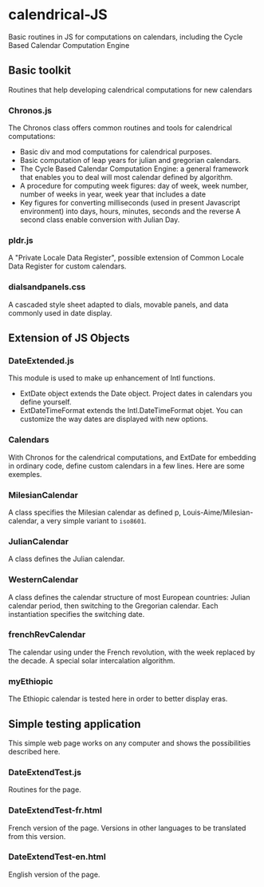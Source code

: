 # calendrical-JS
Basic routines in JS for computations on calendars, including the Cycle Based Calendar Computation Engine

## Basic toolkit
Routines that help developing calendrical computations for new calendars

### Chronos.js
The Chronos class offers common routines and tools for calendrical computations: 
 * Basic div and mod computations for calendrical purposes.
 * Basic computation of leap years for julian and gregorian calendars.
 * The Cycle Based Calendar Computation Engine: a general framework that enables you to deal will most calendar defined by algorithm.
 * A procedure for computing week figures: day of week, week number, number of weeks in year, week year that includes a date
 * Key figures for converting milliseconds (used in present Javascript environment) into days, hours, minutes, seconds and the reverse
A second class enable conversion with Julian Day.

### pldr.js
A "Private Locale Data Register", possible extension of Common Locale Data Register for custom calendars.

### dialsandpanels.css
A cascaded style sheet adapted to dials, movable panels, and data commonly used in date display.

## Extension of JS Objects

### DateExtended.js
This module is used to make up enhancement of Intl functions.
* ExtDate object extends the Date object. Project dates in calendars  you define yourself.
* ExtDateTimeFormat extends the Intl.DateTimeFormat objet. You can customize the way dates are displayed with new options.

### Calendars
With Chronos for the calendrical computations, and ExtDate for embedding in ordinary code, define custom calendars in a few lines. Here are some exemples.

### MilesianCalendar
A class specifies the Milesian calendar as defined p, Louis-Aime/Milesian-calendar, a very simple variant to `iso8601`.

### JulianCalendar
A class defines the Julian calendar.

### WesternCalendar
A class defines the calendar structure of most European countries: Julian calendar period, then switching to the Gregorian calendar. 
Each instantiation specifies the switching date.

### frenchRevCalendar
The calendar using under the French revolution, with the week replaced by the decade. A special solar intercalation algorithm.

### myEthiopic
The Ethiopic calendar is tested here in order to better display eras.

## Simple testing application
This simple web page works on any computer and shows the possibilities described here.
### DateExtendTest.js
Routines for the page.
### DateExtendTest-fr.html
French version of the page. Versions in other languages to be translated from this version.
### DateExtendTest-en.html
English version of the page.
